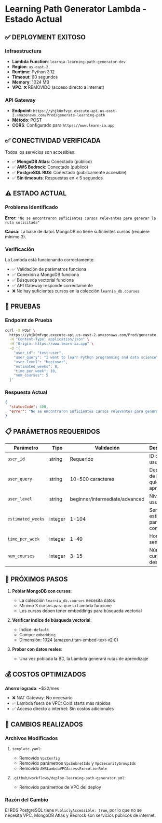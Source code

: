 # Learning Path Generator Lambda - Estado Actual

## ✅ DEPLOYMENT EXITOSO

### Infraestructura
- **Lambda Function**: `learnia-learning-path-generator-dev`
- **Region**: `us-east-2`
- **Runtime**: Python 3.12
- **Timeout**: 60 segundos
- **Memory**: 1024 MB
- **VPC**: ❌ REMOVIDO (acceso directo a internet)

### API Gateway
- **Endpoint**: `https://yhjk0mfvgc.execute-api.us-east-2.amazonaws.com/Prod/generate-learning-path`
- **Método**: POST
- **CORS**: Configurado para `https://www.learn-ia.app`

## ✅ CONECTIVIDAD VERIFICADA

Todos los servicios son accesibles:
- ✅ **MongoDB Atlas**: Conectado (público)
- ✅ **AWS Bedrock**: Conectado (público) 
- ✅ **PostgreSQL RDS**: Conectado (públicamente accesible)
- ✅ **Sin timeouts**: Respuestas en < 5 segundos

## ⚠️ ESTADO ACTUAL

### Problema Identificado
**Error**: `"No se encontraron suficientes cursos relevantes para generar la ruta solicitada"`

**Causa**: La base de datos MongoDB no tiene suficientes cursos (requiere mínimo 3).

### Verificación
La Lambda está funcionando correctamente:
- ✅ Validación de parámetros funciona
- ✅ Conexión a MongoDB funciona  
- ✅ Búsqueda vectorial funciona
- ✅ API Gateway responde correctamente
- ❌ No hay suficientes cursos en la colección `learnia_db.courses`

## 🧪 PRUEBAS

### Endpoint de Prueba
```bash
curl -X POST \
  https://yhjk0mfvgc.execute-api.us-east-2.amazonaws.com/Prod/generate-learning-path \
  -H "Content-Type: application/json" \
  -H "Origin: https://www.learn-ia.app" \
  -d '{
    "user_id": "test-user",
    "user_query": "I want to learn Python programming and data science",
    "user_level": "beginner",
    "estimated_weeks": 8,
    "time_per_week": 10,
    "num_courses": 5
  }'
```

### Respuesta Actual
```json
{
  "statusCode": 400,
  "error": "No se encontraron suficientes cursos relevantes para generar la ruta solicitada"
}
```

## 📋 PARÁMETROS REQUERIDOS

| Parámetro | Tipo | Validación | Descripción |
|-----------|------|-----------|-------------|
| `user_id` | string | Requerido | ID del usuario |
| `user_query` | string | 10-500 caracteres | Descripción de lo que quiere aprender |
| `user_level` | string | beginner/intermediate/advanced | Nivel del usuario |
| `estimated_weeks` | integer | 1-104 | Semanas estimadas para completar |
| `time_per_week` | integer | 1-40 | Horas por semana |
| `num_courses` | integer | 3-15 | Número de cursos deseados |

## 🎯 PRÓXIMOS PASOS

1. **Poblar MongoDB con cursos**:
   - La colección `learnia_db.courses` necesita datos
   - Mínimo 3 cursos para que la Lambda funcione
   - Los cursos deben tener embeddings para búsqueda vectorial

2. **Verificar índice de búsqueda vectorial**:
   - Índice: `default` 
   - Campo: `embedding`
   - Dimensión: 1024 (amazon.titan-embed-text-v2:0)

3. **Probar con datos reales**:
   - Una vez poblada la BD, la Lambda generará rutas de aprendizaje

## 💰 COSTOS OPTIMIZADOS

**Ahorro logrado**: ~$32/mes
- ❌ NAT Gateway: No necesario
- ✅ Lambda fuera de VPC: Cold starts más rápidos
- ✅ Acceso directo a internet: Sin costos adicionales

## 🔧 CAMBIOS REALIZADOS

### Archivos Modificados
1. `template.yaml`:
   - Removido `VpcConfig`
   - Removido parámetros `VpcSubnetIds` y `VpcSecurityGroupIds`
   - Removido `AWSLambdaVPCAccessExecutionRole`

2. `.github/workflows/deploy-learning-path-generator.yml`:
   - Removido parámetros de VPC del deploy

### Razón del Cambio
El RDS PostgreSQL tiene `PubliclyAccessible: true`, por lo que no se necesita VPC. MongoDB Atlas y Bedrock son servicios públicos de internet.
